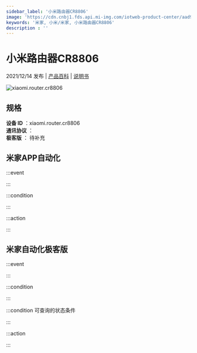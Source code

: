```yaml
---
sidebar_label: '小米路由器CR8806'
image: 'https://cdn.cnbj1.fds.api.mi-img.com/iotweb-product-center/aad941256f1c6683d92851e4bcacf36f_1636526832054.png?GalaxyAccessKeyId=AKVGLQWBOVIRQ3XLEW&Expires=9223372036854775807&Signature=zjr62vTtI5BEhCZ6wDddA6iJzQ8='
keywords: '米家, 小米/米家, 小米路由器CR8806'
description : ''
---
```

# 小米路由器CR8806

2021/12/14 发布 | [产品百科](https://home.mi.com/webapp/content/baike/product/index.html?model=xiaomi.router.cr8806/) | [说明书](https://home.mi.com/views/introduction.html?model=xiaomi.router.cr8806&region=cn)

![xiaomi.router.cr8806](https://cdn.cnbj1.fds.api.mi-img.com/iotweb-product-center/aad941256f1c6683d92851e4bcacf36f_1636526832054.png?GalaxyAccessKeyId=AKVGLQWBOVIRQ3XLEW&Expires=9223372036854775807&Signature=zjr62vTtI5BEhCZ6wDddA6iJzQ8=)

## 规格  
> 
**设备 ID** ：xiaomi.router.cr8806  
**通讯协议** ：  
**极客版**  ： 待补充 


## 米家APP自动化  

:::event  

:::

:::condition  

:::

:::action   

:::

## 米家自动化极客版  

:::event  

:::

:::condition  

:::

:::condition 可查询的状态条件  

:::

:::action  

:::

        
